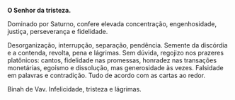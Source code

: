 **O Senhor da tristeza.**

  

Dominado por Saturno, confere elevada concentração, engenhosidade, justiça,
perseverança e fidelidade.

  

Desorganização, interrupção, separação, pendência. Semente da discórdia e a
contenda, revolta, pena e lágrimas. Sem dúvida, regojizo nos prazeres
platônicos: cantos, fidelidade nas promessas, honradez nas transações
monetárias, egoísmo e dissolução, mas generosidade às vezes. Falsidade em
palavras e contradição. Tudo de acordo com as cartas ao redor.

  

Binah de Vav. Infelicidade, tristeza e lágrimas.


